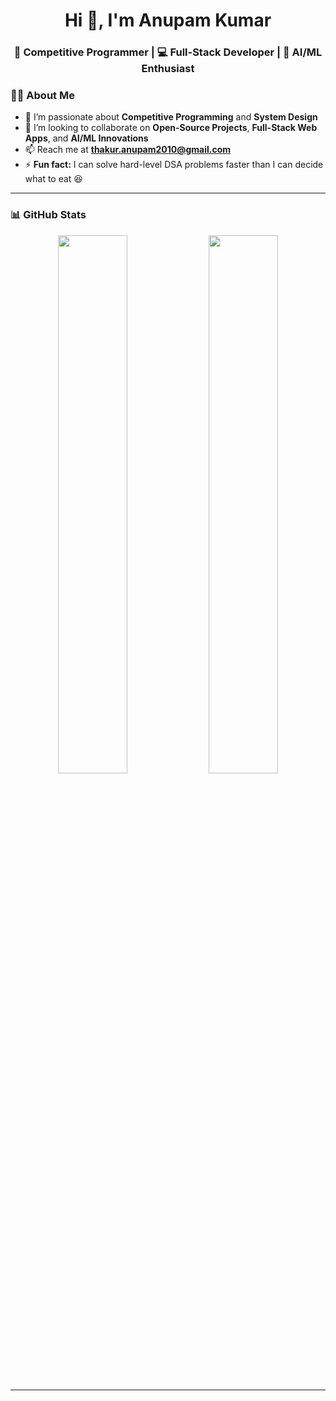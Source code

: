 <h1 align="center">Hi 👋, I'm Anupam Kumar</h1>
<h3 align="center">🚀 Competitive Programmer | 💻 Full-Stack Developer | 🧠 AI/ML Enthusiast</h3>

### 👨‍💻 About Me

- 👀 I’m passionate about **Competitive Programming** and **System Design**  
- 💞️ I’m looking to collaborate on **Open-Source Projects**, **Full-Stack Web Apps**, and **AI/ML Innovations**  
- 📫 Reach me at **thakur.anupam2010@gmail.com**  
- ⚡ **Fun fact:** I can solve hard-level DSA problems faster than I can decide what to eat 😆  

---

### 📊 GitHub Stats

<p align="center">
  <img src="https://github-readme-stats.vercel.app/api?username=AnupamKumar-1&show_icons=true&theme=radical&hide_title=true" width="47%" />
  <img src="https://github-readme-stats.vercel.app/api/top-langs/?username=AnupamKumar-1&layout=compact&theme=radical" width="47%" />
</p>

---

<!---
AnupamKumar-1/AnupamKumar-1 is a ✨ special ✨ repository because its `README.md` (this file) appears on your GitHub profile.
You can click the Preview link to take a look at your changes.
--->
